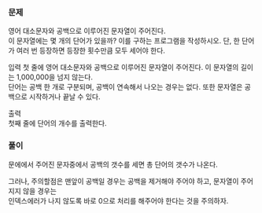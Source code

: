 ### 문제
영어 대소문자와 공백으로 이루어진 문자열이 주어진다.    
이 문자열에는 몇 개의 단어가 있을까? 이를 구하는 프로그램을 작성하시오. 단, 한 단어가 여러 번 등장하면 등장한 횟수만큼 모두 세어야 한다.   

입력
첫 줄에 영어 대소문자와 공백으로 이루어진 문자열이 주어진다. 이 문자열의 길이는 1,000,000을 넘지 않는다.   
단어는 공백 한 개로 구분되며, 공백이 연속해서 나오는 경우는 없다. 또한 문자열은 공백으로 시작하거나 끝날 수 있다.   

출력   
첫째 줄에 단어의 개수를 출력한다.   


### 풀이

문에에서 주어진 문자중에서 공백의 갯수를 세면 총 단어의 갯수가 나온다.   

그러나, 주의할점은 맨앞이 공백일 경우는 공백을 제거해야 주어야 하고, 문자열이 주어지지 않을 경우는    
인덱스에러가 나지 않도록 바로 0으로 처리를 해주어야 한다는 것을 주의하자.



